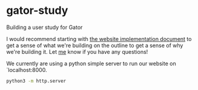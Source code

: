# gator-study
Building a user study for Gator

I would recommend starting with [the website implementation document](https://github.com/cucapra/gator-study/blob/master/documentation/implementation.md) to get a sense of what we're building on the outline to get a sense of why we're building it.  Let [me](https://github.com/Checkmate50) know if you have any questions!

We currently are using a python simple server to run our website on `localhost:8000.

```bash
python3 -m http.server
```
